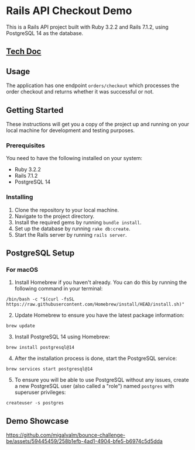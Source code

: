# Rails API Checkout Demo

This is a Rails API project built with Ruby 3.2.2 and Rails 7.1.2, using PostgreSQL 14 as the database.

## [Tech Doc](./docs/challenge-tech-doc.pdf)

## Usage

The application has one endpoint `orders/checkout` which processes the order checkout and returns whether it was successful or not.

## Getting Started

These instructions will get you a copy of the project up and running on your local machine for development and testing purposes.

### Prerequisites

You need to have the following installed on your system:

- Ruby 3.2.2
- Rails 7.1.2
- PostgreSQL 14

### Installing

1. Clone the repository to your local machine.
2. Navigate to the project directory.
3. Install the required gems by running `bundle install`.
4. Set up the database by running `rake db:create`.
5. Start the Rails server by running `rails server`.

## PostgreSQL Setup

### For macOS

1. Install Homebrew if you haven't already. You can do this by running the following command in your terminal:

`/bin/bash -c "$(curl -fsSL https://raw.githubusercontent.com/Homebrew/install/HEAD/install.sh)"`

2. Update Homebrew to ensure you have the latest package information:

`brew update`

3. Install PostgreSQL 14 using Homebrew:

`brew install postgresql@14`

4. After the installation process is done, start the PostgreSQL service:

`brew services start postgresql@14`

5. To ensure you will be able to use PostgreSQL without any issues, create a new PostgreSQL user (also called a "role") named `postgres` with superuser privileges:

`createuser -s postgres`

## Demo Showcase

https://github.com/migalvalm/bounce-challenge-be/assets/59445459/258b1efb-4ad1-4904-bfe5-b6974c5d5dda

